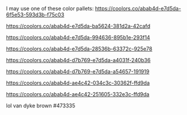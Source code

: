 I may use one of these color pallets:
https://coolors.co/abab4d-e7d5da-6f5e53-593d3b-f75c03

https://coolors.co/abab4d-e7d5da-ba5624-381d2a-42cafd

https://coolors.co/abab4d-e7d5da-994636-895b1e-293f14

https://coolors.co/abab4d-e7d5da-28536b-63372c-925e78

https://coolors.co/abab4d-d7b769-e7d5da-a4031f-240b36

https://coolors.co/abab4d-d7b769-e7d5da-a54657-191919

https://coolors.co/abab4d-ae4c42-034c3c-30362f-ffd9da

https://coolors.co/abab4d-ae4c42-251605-332e3c-ffd9da

lol van dyke brown #473335